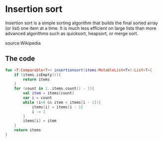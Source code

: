 # Insertion sort

Insertion sort is a simple sorting algorithm that builds the final sorted array (or list) one item at a time. It is much less efficient on large lists than more advanced algorithms such as quicksort, heapsort, or merge sort.

source:Wikipedia

## The code

```kotlin
fun <T:Comparable<T>> insertionsort(items:MutableList<T>):List<T>{
    if (items.isEmpty()){
        return items
    }
    for (count in 1..items.count() - 1){
        val item = items[count]
        var i = count
        while (i>0 && item < items[i - 1]){
            items[i] = items[i - 1]
            i -= 1
        }
        items[i] = item
    }
    return items
}

```